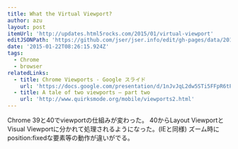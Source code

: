```yaml
---
title: What the Virtual Viewport?
author: azu
layout: post
itemUrl: 'http://updates.html5rocks.com/2015/01/virtual-viewport'
editJSONPath: 'https://github.com/jser/jser.info/edit/gh-pages/data/2015/01/index.json'
date: '2015-01-22T08:26:15.924Z'
tags:
  - Chrome
  - browser
relatedLinks:
  - title: Chrome Viewports - Google スライド
    url: 'https://docs.google.com/presentation/d/1nJvJqL2dw5STi5FFpR6tP371vSpDWWs5Beksbfitpzc/present'
  - title: A tale of two viewports — part two
    url: 'http://www.quirksmode.org/mobile/viewports2.html'
---
```

Chrome 39と40でviewportの仕組みが変わった。
40からLayout ViewportとVisual Viewportに分かれて処理されるようになった。(IEと同様)
ズーム時にposition:fixedな要素等の動作が違いがでる。
